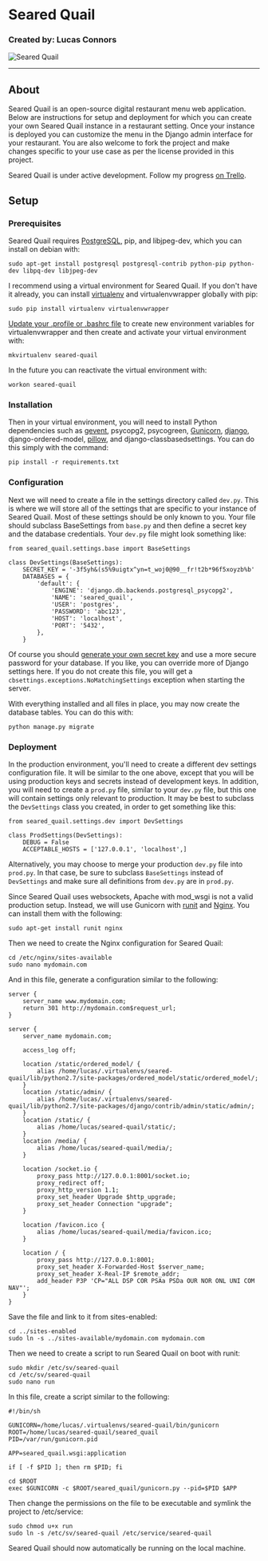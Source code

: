 # Seared Quail
### Created by: Lucas Connors

![Seared Quail](http://revolutiontech.ca/media/img/searedquail1.png)

***

## About

Seared Quail is an open-source digital restaurant menu web application. Below are instructions for setup and deployment for which you can create your own Seared Quail instance in a restaurant setting. Once your instance is deployed you can customize the menu in the Django admin interface for your restaurant. You are also welcome to fork the project and make changes specific to your use case as per the license provided in this project.

Seared Quail is under active development. Follow my progress [on Trello](https://trello.com/b/6KWEejar).

## Setup

### Prerequisites

Seared Quail requires [PostgreSQL](http://www.postgresql.org/), pip, and libjpeg-dev, which you can install on debian with:

    sudo apt-get install postgresql postgresql-contrib python-pip python-dev libpq-dev libjpeg-dev

I recommend using a virtual environment for Seared Quail. If you don't have it already, you can install [virtualenv](http://virtualenv.readthedocs.org/en/latest/virtualenv.html) and virtualenvwrapper globally with pip:

    sudo pip install virtualenv virtualenvwrapper

[Update your .profile or .bashrc file](http://virtualenvwrapper.readthedocs.org/en/latest/install.html#shell-startup-file) to create new environment variables for virtualenvwrapper and then create and activate your virtual environment with:

    mkvirtualenv seared-quail

In the future you can reactivate the virtual environment with:

    workon seared-quail

### Installation

Then in your virtual environment, you will need to install Python dependencies such as [gevent](http://www.gevent.org/), psycopg2, psycogreen, [Gunicorn](http://gunicorn.org/), [django](https://www.djangoproject.com/), django-ordered-model, [pillow](https://pillow.readthedocs.org/), and django-classbasedsettings. You can do this simply with the command:

    pip install -r requirements.txt

### Configuration

Next we will need to create a file in the settings directory called `dev.py`. This is where we will store all of the settings that are specific to your instance of Seared Quail. Most of these settings should be only known to you. Your file should subclass BaseSettings from `base.py` and then define a secret key and the database credentials. Your `dev.py` file might look something like:

    from seared_quail.settings.base import BaseSettings

    class DevSettings(BaseSettings):
        SECRET_KEY = '-3f5yh&(s5%9uigtx^yn=t_woj0@90__fr!t2b*96f5xoyzb%b'
        DATABASES = {
            'default': {
                'ENGINE': 'django.db.backends.postgresql_psycopg2',
                'NAME': 'seared_quail',
                'USER': 'postgres',
                'PASSWORD': 'abc123',
                'HOST': 'localhost',
                'PORT': '5432',
            },
        }

Of course you should [generate your own secret key](http://stackoverflow.com/a/16630719) and use a more secure password for your database. If you like, you can override more of Django settings here. If you do not create this file, you will get a `cbsettings.exceptions.NoMatchingSettings` exception when starting the server.

With everything installed and all files in place, you may now create the database tables. You can do this with:

    python manage.py migrate

### Deployment

In the production environment, you'll need to create a different dev settings configuration file. It will be similar to the one above, except that you will be using production keys and secrets instead of development keys. In addition, you will need to create a `prod.py` file, similar to your `dev.py` file, but this one will contain settings only relevant to production. It may be best to subclass the `DevSettings` class you created, in order to get something like this:

    from seared_quail.settings.dev import DevSettings

    class ProdSettings(DevSettings):
        DEBUG = False
        ACCEPTABLE_HOSTS = ['127.0.0.1', 'localhost',]

Alternatively, you may choose to merge your production `dev.py` file into `prod.py`. In that case, be sure to subclass `BaseSettings` instead of `DevSettings` and make sure all definitions from `dev.py` are in `prod.py`.

Since Seared Quail uses websockets, Apache with mod_wsgi is not a valid production setup. Instead, we will use Gunicorn with [runit](http://smarden.org/runit/) and [Nginx](http://nginx.org/). You can install them with the following:

    sudo apt-get install runit nginx

Then we need to create the Nginx configuration for Seared Quail:

    cd /etc/nginx/sites-available
    sudo nano mydomain.com

And in this file, generate a configuration similar to the following:

    server {
        server_name www.mydomain.com;
        return 301 http://mydomain.com$request_url;
    }

    server {
        server_name mydomain.com;

        access_log off;

        location /static/ordered_model/ {
            alias /home/lucas/.virtualenvs/seared-quail/lib/python2.7/site-packages/ordered_model/static/ordered_model/;
        }
        location /static/admin/ {
            alias /home/lucas/.virtualenvs/seared-quail/lib/python2.7/site-packages/django/contrib/admin/static/admin/;
        }
        location /static/ {
            alias /home/lucas/seared-quail/static/;
        }
        location /media/ {
            alias /home/lucas/seared-quail/media/;
        }

        location /socket.io {
            proxy_pass http://127.0.0.1:8001/socket.io;
            proxy_redirect off;
            proxy_http_version 1.1;
            proxy_set_header Upgrade $http_upgrade;
            proxy_set_header Connection "upgrade";
        }

        location /favicon.ico {
            alias /home/lucas/seared-quail/media/favicon.ico;
        }

        location / {
            proxy_pass http://127.0.0.1:8001;
            proxy_set_header X-Forwarded-Host $server_name;
            proxy_set_header X-Real-IP $remote_addr;
            add_header P3P 'CP="ALL DSP COR PSAa PSDa OUR NOR ONL UNI COM NAV"';
        }
    }

Save the file and link to it from sites-enabled:

    cd ../sites-enabled
    sudo ln -s ../sites-available/mydomain.com mydomain.com

Then we need to create a script to run Seared Quail on boot with runit:

    sudo mkdir /etc/sv/seared-quail
    cd /etc/sv/seared-quail
    sudo nano run

In this file, create a script similar to the following:

    #!/bin/sh

    GUNICORN=/home/lucas/.virtualenvs/seared-quail/bin/gunicorn
    ROOT=/home/lucas/seared-quail/seared_quail
    PID=/var/run/gunicorn.pid

    APP=seared_quail.wsgi:application

    if [ -f $PID ]; then rm $PID; fi

    cd $ROOT
    exec $GUNICORN -c $ROOT/seared_quail/gunicorn.py --pid=$PID $APP

Then change the permissions on the file to be executable and symlink the project to /etc/service:

    sudo chmod u+x run
    sudo ln -s /etc/sv/seared-quail /etc/service/seared-quail

Seared Quail should now automatically be running on the local machine.
